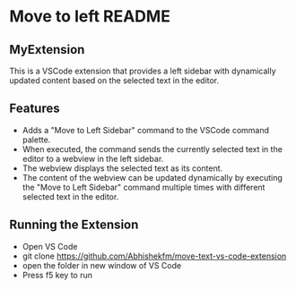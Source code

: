 # Move to left README

## MyExtension

This is a VSCode extension that provides a left sidebar with dynamically updated content based on the selected text in the editor.

## Features

- Adds a "Move to Left Sidebar" command to the VSCode command palette.
- When executed, the command sends the currently selected text in the editor to a webview in the left sidebar.
- The webview displays the selected text as its content.
- The content of the webview can be updated dynamically by executing the "Move to Left Sidebar" command multiple times with different selected text in the editor.


## Running the Extension
- Open VS Code
- git clone https://github.com/Abhishekfm/move-text-vs-code-extension
- open the folder in new window of VS Code
- Press f5 key to run